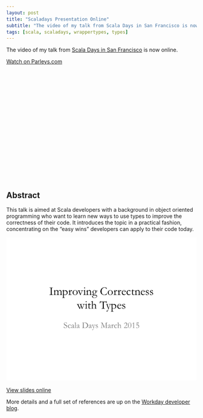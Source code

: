 ```yaml
---
layout: post
title: "Scaladays Presentation Online"
subtitle: "The video of my talk from Scala Days in San Francisco is now online."
tags: [scala, scaladays, wrappertypes, types]
---
```


The video of my talk from [Scala Days in San Francisco](http://event.scaladays.org/scaladays-sanfran-2015#!#schedulePopupExtras-6553) is now online.

<div data-parleys-presentation="improving-correctness-with-types" style="width:100%;height:300px;padding-bottom:20px"><script type = "text/javascript" src="//parleys.com/js/parleys-share.js"></script><a href="https://www.parleys.com/play/improving-correctness-with-types">Watch on Parleys.com</a></div>

## Abstract

This talk is aimed at Scala developers with a background in object oriented programming who want to learn new ways to use types to improve the correctness of their code. It introduces the topic in a practical fashion, concentrating on the “easy wins” developers can apply to their code today.

![Slides](/assets/scala-days-improving-correctness-with-types/thumbnail.png)

[View slides online](http://www.slideshare.net/IainHull/improving-correctness-with-types)

More details and a full set of references are up on the [Workday developer blog](http://workday.github.io/2015/03/17/scala-days-improving-correctness-with-types/).

